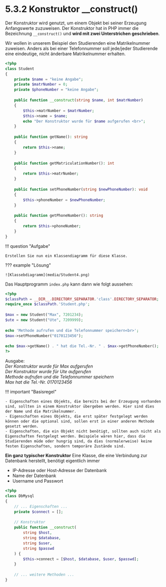 # 5.3.2 Konstruktor __construct()

Der Konstruktor wird genutzt, um einem Objekt bei seiner Erzeugung Anfangswerte zuzuweisen. Der Konstruktor hat in PHP immer die Bezeichnung `__construct()` und **wird mit zwei Unterstrichen geschrieben**.

Wir wollen in unserem Beispiel den Studierenden eine Matrikelnummer zuweisen. Anders als bei einer Telefonnummer soll jede/jeder Studierende eine eindeutige, nicht änderbare Matrikelnummer erhalten.

```php linenums="1"
<?php
class Student
{
    private $name = "keine Angabe";
    private $matrNumber = 0;    
    private $phoneNumber = "keine Angabe";

    public function __construct(string $name, int $matrNumber)
    {
        $this->matrNumber = $matrNumber;
        $this->name = $name;
        echo "Der Konstruktor wurde für $name aufgerufen <br>";
    }

    public function getName(): string
    {
        return $this->name; 
    }

    public function getMatriculationNumber(): int
    {
        return $this->matrNumber; 
    }

    public function setPhoneNumber(string $newPhoneNumber): void
    {
        $this->phoneNumber = $newPhoneNumber;
    }

    public function getPhoneNumber(): string
    {
        return $this->phoneNumber;
    }
}
```



!!! question "Aufgabe"

    Erstellen Sie nun ein Klassendiagramm für diese Klasse.

??? example "Lösung"

    ![Klassebdiagramm](media/Student4.png)

Das Hauptprogramm `index.php` kann dann wie folgt aussehen:

```php linenums="1"
<?php
$classPath = __DIR__.DIRECTORY_SEPARATOR.'class'.DIRECTORY_SEPARATOR;
require_once $classPath.'Student.php';

$max = new Student("Max", 7201234);
$ute = new Student("Ute", 7209999);

echo 'Methode aufrufen und die Telefonnummer speichern<br>';
$max->setPhoneNumber("0170123456"); 

echo $max->getName() . " hat die Tel.-Nr. " . $max->getPhoneNumber();
?>
```

Ausgabe:<br>
*Der Konstruktor wurde für Max aufgerufen*<br>
*Der Konstruktor wurde für Ute aufgerufen*<br>
*Methode aufrufen und die Telefonnummer speichern*<br>
*Max hat die Tel.-Nr. 0170123456*


!!! important "Basisregel"
    
    - Eigenschaften eines Objekts, die bereits bei der Erzeugung vorhanden sind, sollten in einem Konstruktor übergeben werden. Hier sind dies der Name und die Matrikelnummer. 
    - Eigenschaften eines Objekts, die erst später festgelegt werden können oder die optional sind, sollen erst in einer anderen Methode gesetzt werden. 
    - Eigenschaften, die ein Objekt nicht benötigt, sollten auch nicht als Eigenschaften festgelegt werden. Beispiele wären hier, dass die Studierenden müde oder hungrig sind, da dies (normalerweise) keine festen Eigenschaften, sondern temporäre Zustände sind.

**Ein ganz typischer Konstruktor**
Eine Klasse, die eine Verbindung zur Datenbank herstellt, benötigt eigentlich immer 

- IP-Adresse oder Host-Adresse der Datenbank
- Name der Datenbank
- Username und Passwort

```php linenums="1"
<?php
class DbMysql
{
    // ... Eigenschaften ...
    private $connect = []; 

    // Konstruktor
    public function __construct(
        string $host, 
        string $database, 
        string $user, 
        string $passwd
    ) {
        $this->connect = [$host, $database, $user, $passwd];
    }

    // ... weitere Methoden ...
}
```